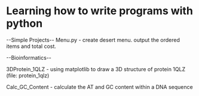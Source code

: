 # Learning how to write programs with python

--Simple Projects--
Menu.py - create desert menu. output the ordered items and total cost.


--Bioinformatics-- 

3DProtein_1QLZ - using matplotlib to draw a 3D structure of protein 1QLZ (file: protein_1qlz)

Calc_GC_Content - calculate the AT and GC content within a DNA sequence

